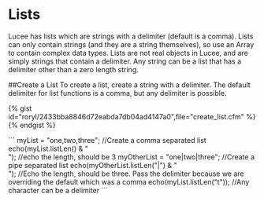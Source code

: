 # Lists
Lucee has lists which are strings with a delimiter (default is a comma). Lists can only contain strings (and they are a string themselves), so use an Array to contain complex data types. Lists are not real objects in Lucee, and are simply strings that contain a delimiter. Any string can be a list that has a delimiter other than a zero length string.

##Create a List
To create a list, create a string with a delimiter. The default delimiter for list functions is a comma, but any delimiter is possible. 

{% gist id="roryl/2433bba8846d72eabda7db04ad4147a0",file="create_list.cfm" %}{% endgist %}

<noscript>
```
<cfscript>
	myList = "one,two,three"; //Create a comma separated list
	echo(myList.listLen() & "<br />"); //echo the length, should be 3
	myOtherList = "one|two|three"; //Create a pipe separated list
	echo(myOtherList.listLen("|") & "<br />"); //Echo the length, should be three. Pass the delimiter because we are overriding the default which was a comma
	echo(myList.listLen("t")); //Any character can be a delimiter
</cfscript>
```
</noscript>

